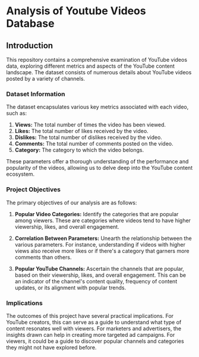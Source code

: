 # Analysis of Youtube Videos Database

## Introduction

This repository contains a comprehensive examination of YouTube videos data, exploring different metrics and aspects of the YouTube content landscape. The dataset consists of numerous details about YouTube videos posted by a variety of channels.

### Dataset Information 

The dataset encapsulates various key metrics associated with each video, such as:

1. **Views:** The total number of times the video has been viewed.
2. **Likes:** The total number of likes received by the video.
3. **Dislikes:** The total number of dislikes received by the video.
4. **Comments:** The total number of comments posted on the video.
5. **Category:** The category to which the video belongs.

These parameters offer a thorough understanding of the performance and popularity of the videos, allowing us to delve deep into the YouTube content ecosystem.

### Project Objectives

The primary objectives of our analysis are as follows:

1. **Popular Video Categories:** Identify the categories that are popular among viewers. These are categories where videos tend to have higher viewership, likes, and overall engagement.

2. **Correlation Between Parameters:** Unearth the relationship between the various parameters. For instance, understanding if videos with higher views also receive more likes or if there's a category that garners more comments than others.

3. **Popular YouTube Channels:** Ascertain the channels that are popular, based on their viewership, likes, and overall engagement. This can be an indicator of the channel's content quality, frequency of content updates, or its alignment with popular trends.

### Implications

The outcomes of this project have several practical implications. For YouTube creators, this can serve as a guide to understand what type of content resonates well with viewers. For marketers and advertisers, the insights drawn can help in creating more targeted ad campaigns. For viewers, it could be a guide to discover popular channels and categories they might not have explored before.

